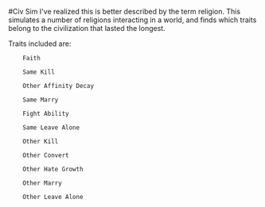 #Civ Sim
I've realized this is better described by the term religion.
This simulates a number of religions interacting in a world, and finds which traits belong to the civilization that
lasted the longest.

Traits included are:

		Faith

		Same Kill

		Other Affinity Decay

		Same Marry

		Fight Ability

		Same Leave Alone

		Other Kill

		Other Convert

		Other Hate Growth

		Other Marry

		Other Leave Alone